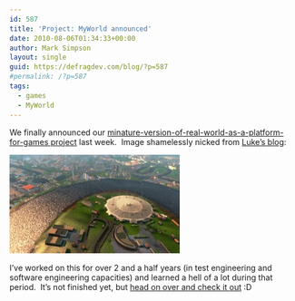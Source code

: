 ```yaml
---
id: 587
title: 'Project: MyWorld announced'
date: 2010-08-06T01:34:33+00:00
author: Mark Simpson
layout: single
guid: https://defragdev.com/blog/?p=587
#permalink: /?p=587
tags:
  - games
  - MyWorld
---
```

We finally announced our [minature-version-of-real-world-as-a-platform-for-games project](http://playmyworld.com) last week.  Image shamelessly nicked from [Luke&#8217;s blog](http://lukehalliwell.wordpress.com/2010/08/05/project-myworld/):

[<img title="myworld_o2arena_afternoon_001" src="images/2010/08/myworld_o2arena_afternoon_001-300x174.jpg" alt="" width="300" height="174" />](images/2010/08/myworld_o2arena_afternoon_001.jpg)

I&#8217;ve worked on this for over 2 and a half years (in test engineering and software engineering capacities) and learned a hell of a lot during that period.  It&#8217;s not finished yet, but [head on over and check it out](http://playmyworld.com/) :D